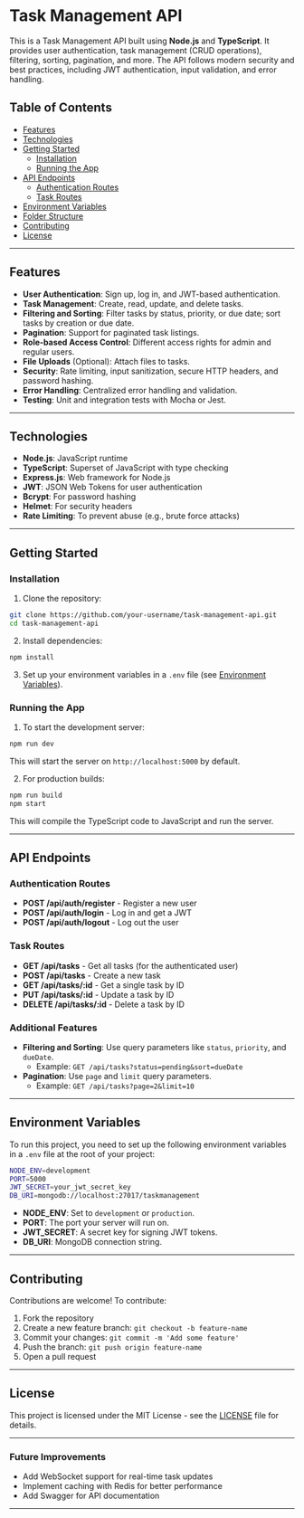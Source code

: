 # Task Management API

This is a Task Management API built using **Node.js** and **TypeScript**. It provides user authentication, task management (CRUD operations), filtering, sorting, pagination, and more. The API follows modern security and best practices, including JWT authentication, input validation, and error handling.

## Table of Contents

- [Features](#features)
- [Technologies](#technologies)
- [Getting Started](#getting-started)
  - [Installation](#installation)
  - [Running the App](#running-the-app)
- [API Endpoints](#api-endpoints)
  - [Authentication Routes](#authentication-routes)
  - [Task Routes](#task-routes)
- [Environment Variables](#environment-variables)
- [Folder Structure](#folder-structure)
- [Contributing](#contributing)
- [License](#license)

---

## Features

- **User Authentication**: Sign up, log in, and JWT-based authentication.
- **Task Management**: Create, read, update, and delete tasks.
- **Filtering and Sorting**: Filter tasks by status, priority, or due date; sort tasks by creation or due date.
- **Pagination**: Support for paginated task listings.
- **Role-based Access Control**: Different access rights for admin and regular users.
- **File Uploads** (Optional): Attach files to tasks.
- **Security**: Rate limiting, input sanitization, secure HTTP headers, and password hashing.
- **Error Handling**: Centralized error handling and validation.
- **Testing**: Unit and integration tests with Mocha or Jest.

---

## Technologies

- **Node.js**: JavaScript runtime
- **TypeScript**: Superset of JavaScript with type checking
- **Express.js**: Web framework for Node.js
- **JWT**: JSON Web Tokens for user authentication
- **Bcrypt**: For password hashing
- **Helmet**: For security headers
- **Rate Limiting**: To prevent abuse (e.g., brute force attacks)

---

## Getting Started

### Installation

1. Clone the repository:

```bash
git clone https://github.com/your-username/task-management-api.git
cd task-management-api
```

2. Install dependencies:

```bash
npm install
```

3. Set up your environment variables in a `.env` file (see [Environment Variables](#environment-variables)).

### Running the App

1. To start the development server:

```bash
npm run dev
```

This will start the server on `http://localhost:5000` by default.

2. For production builds:

```bash
npm run build
npm start
```

This will compile the TypeScript code to JavaScript and run the server.

---

## API Endpoints

### Authentication Routes

- **POST /api/auth/register** - Register a new user
- **POST /api/auth/login** - Log in and get a JWT
- **POST /api/auth/logout** - Log out the user

### Task Routes

- **GET /api/tasks** - Get all tasks (for the authenticated user)
- **POST /api/tasks** - Create a new task
- **GET /api/tasks/:id** - Get a single task by ID
- **PUT /api/tasks/:id** - Update a task by ID
- **DELETE /api/tasks/:id** - Delete a task by ID

### Additional Features

- **Filtering and Sorting**: Use query parameters like `status`, `priority`, and `dueDate`.
  - Example: `GET /api/tasks?status=pending&sort=dueDate`
- **Pagination**: Use `page` and `limit` query parameters.
  - Example: `GET /api/tasks?page=2&limit=10`

---

## Environment Variables

To run this project, you need to set up the following environment variables in a `.env` file at the root of your project:

```bash
NODE_ENV=development
PORT=5000
JWT_SECRET=your_jwt_secret_key
DB_URI=mongodb://localhost:27017/taskmanagement
```

- **NODE_ENV**: Set to `development` or `production`.
- **PORT**: The port your server will run on.
- **JWT_SECRET**: A secret key for signing JWT tokens.
- **DB_URI**: MongoDB connection string.

---

## Contributing

Contributions are welcome! To contribute:

1. Fork the repository
2. Create a new feature branch: `git checkout -b feature-name`
3. Commit your changes: `git commit -m 'Add some feature'`
4. Push the branch: `git push origin feature-name`
5. Open a pull request

---

## License

This project is licensed under the MIT License - see the [LICENSE](LICENSE) file for details.

---

### Future Improvements

- Add WebSocket support for real-time task updates
- Implement caching with Redis for better performance
- Add Swagger for API documentation

---
